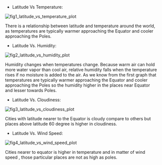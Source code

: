 * Latitude Vs Temperature:

![fig1_latitude_vs_temperature_plot](https://user-images.githubusercontent.com/41707119/46521837-dae14200-c84e-11e8-87c3-9eef70ab0576.png)



There is a relationship between latitude and temperature around the world, as temperatures are typically warmer approaching the Equator and cooler approaching the Poles.


* Latitude Vs. Humidity:

![fig2_latitude_vs_humidity_plot](https://user-images.githubusercontent.com/41707119/46521911-10862b00-c84f-11e8-8c69-b12103ae566e.png)

Humidity changes when temperatures change. Because warm air can hold more water vapor than cool air, relative humidity falls when the temperature rises if no moisture is added to the air. As we know from the first graph that temperatures are typically warmer approaching the Equator and cooler approaching the Poles so the humidity higher in the places near Equator and lesser towards Poles.
* Latitude Vs. Cloudiness:

![fig3_latitude_vs_cloudiness_plot](https://user-images.githubusercontent.com/41707119/46521937-2c89cc80-c84f-11e8-9071-86001cc46a97.png)

Cities with latitude nearer to the Equator is cloudy compare to others but places above latitude 60 degree is higher in cloudiness.




* Latitude Vs. Wind Speed:

![fig4_latitude_vs_wind_speed_plot](https://user-images.githubusercontent.com/41707119/46521964-40cdc980-c84f-11e8-9260-e68ca361b606.png)

Cities nearer to equator is higher in temperature and in matter of wind speed , those particular places are not as high as poles.














